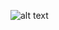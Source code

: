![alt text](https://repository-images.githubusercontent.com/597956809/c9061453-5829-429a-9f85-cd6be4991342)
